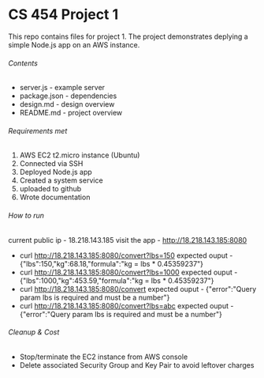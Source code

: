 # CS 454 Project 1


This repo contains files for project 1. The project demonstrates deplying a simple Node.js app on an AWS 
instance.

###### Contents
- server.js     - example server
- package.json  - dependencies 
- design.md     - design overview
- README.md     - project overview

###### Requirements met
1. AWS EC2 t2.micro instance (Ubuntu)
2. Connected via SSH
3. Deployed Node.js app
4. Created a system service
5. uploaded to github
6. Wrote documentation

###### How to run
 current public ip - 18.218.143.185
 visit the app - http://18.218.143.185:8080
 - curl http://18.218.143.185:8080/convert?lbs=150
      expected ouput - {"lbs":150,"kg":68.18,"formula":"kg = lbs * 0.45359237"}
 - curl http://18.218.143.185:8080/convert?lbs=1000
      expected ouput - {"lbs":1000,"kg":453.59,"formula":"kg = lbs * 0.45359237"}
 - curl http://18.218.143.185:8080/convert
      expected ouput - {"error":"Query param lbs is required and must be a number"}
 - curl http://18.218.143.185:8080/convert?lbs=abc
      expected ouput - {"error":"Query param lbs is required and must be a number"}

###### Cleanup & Cost
 - Stop/terminate the EC2 instance from AWS console
 - Delete associated Security Group and Key Pair to avoid leftover charges
